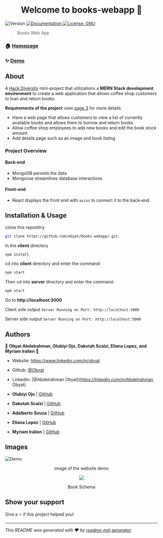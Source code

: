 <h1 align="center">Welcome to books-webapp 👋</h1>
<p>
  <img alt="Version" src="https://img.shields.io/badge/version-1-blue.svg?cacheSeconds=2592000" />
  <a href="https://github.com/obyat/books-webapp" target="_blank">
    <img alt="Documentation" src="https://img.shields.io/badge/documentation-yes-brightgreen.svg" />
  </a>
  <a href="#" target="_blank">
    <img alt="License: GNU" src="https://img.shields.io/badge/License-GNU-yellow.svg" />
  </a>
</p>

> Books Web App

### 🏠 [Homepage](https://github.com/obyat/books-webapp)

### ✨ [Demo](https://birdbook.netlify.app/)

## About

A <a href="https://www.hackdiversity.com/">Hack.Diversity</a>  mini-project that utilizations a **MERN Stack development environment** to create a web application that allows coffee shop customers to loan and return books. 

**Requirements of the project** view <a href="https://github.com/obyat/books-webapp/blob/main/Hack.Diversity%20de.Hackathon%20-%20Mini%20Project%20(2021).pdf
">page 3</a> for more details.
* Have a web page that allows customers to view a list of currently available books and allows them to borrow and return books
* Allow coffee shop employees to add new books and edit the book stock amount
* Add details page such as an image and book listing

### Project Overview
#### Back-end

* MongoDB persists the data
* Mongoose streamlines database interactions

#### Front-end

* React displays the front end with ```axios``` to connect it to the back-end

## Installation & Usage

clone this repositiry
```sh
git clone https://github.com/obyat/books-webapp/.git.
```

In the **client** directory
```sh
npm install 
```

cd into **client** directory and enter the command:

```sh
npm start
```

Then cd into **server** directory and enter the command:

```sh
npm start
```
Go to **http://localhost:3000**

<!-- cd into client directory and enter the command npm start. Then cd into server directory and enter npm start. Then see in the browser. --->

Client side output
```Server Running on Port: http://localhost:3000```

Server side output
```Server Running on Port: http://localhost:5000```

## Authors

👤 **Obyat Abdelrahman, Olubiyi Ojo, Dakotah Scalzi, Eliana Lopez, and Myriam Iralien** 👤

* Website: https://www.linkedin.com/in/obyat
* Github: [@Obyat](https://github.com/Obyat)
* LinkedIn: [@Abdelrahman Obyat](https://linkedin.com/in/Abdelrahman Obyat)

* **Olubiyi Ojo** |  <a href="https://github.com/21ojoo">GitHub</a> 
* **Dakotah Scalzi** |  <a href="https://github.com/TheOnlyFreshPrince">GitHub</a> 
* **Adalberto Souza** |  <a href="https://github.com/adalberto1254">GitHub</a> 
* **Eliana Lopez** |  <a href="https://github.com/elianalopez">GitHub</a> 
* **Myriam Iralien** |  <a href="https://github.com/myriamiralien">GitHub</a> 

## Images

![Demo](Images/demo.png)
<p align="center">image of the website demo</p>

<p align="center"><img src="https://raw.githubusercontent.com/obyat/books-webapp/main/Images/bookSchema.png"></p>

<p align="center">Book Schema</p>


## Show your support

Give a ⭐️ if this project helped you!

***
_This README was generated with ❤️ by [readme-md-generator](https://github.com/kefranabg/readme-md-generator)_
